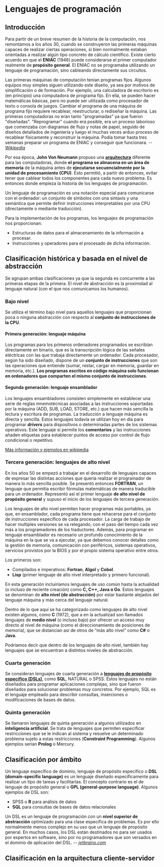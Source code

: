 # Lenguajes de programación

## Introducción

<!-- TODO: Máquina de Turing -->

Para partir de un breve resumen de la historia de la computación, nos remontamos a los años 30, cuando se construyeron las primeras máquinas capaces de realizar ciertas operaciones, si bien normalmente estaban orientadas a realizar algún tipo concreto de cálculo científico. Existe cierto acuerdo en que el **ENIAC** (1946) puede considerarse el primer computador realmente de **propósito general**. El ENIAC no se programaba utilizando un lenguaje de programación, sino cableando directamente sus circuitos.

Las primeras máquinas de computación tenían programas fijos. Algunos equipos muy simples siguen utilizando este diseño, ya sea por motivos de simplificación o de formación. Por ejemplo, una calculadora de escritorio es (en principio) una computadora de programa fijo. En ella, se pueden hacer matemáticas básicas, pero no puede ser utilizada como procesador de texto o consola de juegos. Cambiar el programa de una máquina de programa fijo requiere recablear, reestructurar, o rediseñar la máquina. Las primeras computadoras no eran tanto "programadas" ya que fueron "diseñadas". "Reprogramar" cuando era posible, era un proceso laborioso que comenzaba con diagramas de flujo y notas de papel, seguido de diseños detallados de ingeniería y luego el muchas veces arduo proceso de recablear físicamente y reconstruir la máquina. Podía tomar hasta tres semanas preparar un programa de ENIAC y conseguir que funcionara.
 -- <cite>[Wikipedia](https://es.wikipedia.org/wiki/Arquitectura_de_Von_Neumann#cite_ref-4)</cite>

Por esa época, **John Von Neumann** propuso una **[arquitectura](https://es.wikipedia.org/wiki/Arquitectura_de_Von_Neumann)** diferente para las computadoras, donde **el programa se almacena en un área de memoria** de la máquina antes de **ejecutarse secuencialmente por la unidad de procesamiento (CPU)**. Esto permitió, a partir de entonces, evitar tener que cablear todos los componentes para cada nuevo problema. Es entonces donde empieza la historia de los lenguajes de programación.

<!-- TODO: Arquitectura Harvard -->
<!-- TODO: programa almacenado https://es.wikipedia.org/wiki/Computador_de_programa_almacenado -->

Un lenguaje de programación es una notación especial para comunicarse con el ordenador: un conjunto de símbolos con una sintaxis y una semántica que permite definir instrucciones interpretables por una CPU (directamente o mediante traducción).

Para la implementación de los programas, los lenguajes de programación nos proporcionan:

- Estructuras de datos para el almacenamiento de la información a procesar.
- Instrucciones y operadores para el procesado de dicha información.

## Clasificación histórica y basada en el nivel de abstracción

Se agrupan ambas clasificaciones ya que la segunda es concurrente a las primeras etapas de la primera. El nivel de abstracción es la proximidad al lenguaje natural (con el que nos comunicamos los humanos).

### Bajo nivel

Se utiliza el término bajo nivel para aquellos lenguajes que proporcionan poca o ninguna abstracción con respecto al **conjunto de instrucciones de la CPU**.

#### Primera generación: lenguaje máquina

Los programas para los primeros ordenadores programados se escribían directamente en binario, que es la transcripción lógica de las señales eléctricas con las que trabaja directamente un ordenador. Cada procesador, según ha sido diseñado, dispone de un **conjunto de instrucciones** que son las operaciones que entiende (sumar, restar, cargar en memoria, guardar en memoria, etc.). **Los programas escritos en código máquina solo funcionan en ordenadores que comparten el mismo conjunto de instrucciones**.

#### Segunda generación: lenguaje ensamblador

Los lenguajes ensambladores consisten simplemente en establecer una serie de reglas mnemotécnicas asociadas a las instrucciones soportadas por la máquina (ADD, SUB, LOAD, STORE, etc.) que hacen más sencilla la lectura y escritura de programas. La traducción a lenguaje máquina es directa y sencilla. Estos lenguajes todavía se utilizan hoy en día para programar ***drivers*** para dispositivos o determinadas partes de los sistemas operativos.
Este lenguaje sí permite los **comentarios** y las instrucciones añaden etiquetas para establecer puntos de acceso por control de flujo condicional o repetitivo.

[Más información y ejemplos en wikipedia](https://es.wikipedia.org/wiki/Lenguaje_ensamblador#Ejemplos)

### Tercera generación: **lenguajes de alto nivel**

En los años 50 se empezó a trabajar en el desarrollo de lenguajes capaces de expresar las distintas acciones que quería realizar el programador de manera lo más sencilla posible. Se presentó entonces **FORTRAN**, un lenguaje que permitía escribir fórmulas matemáticas de manera traducible para un ordenador. Representó así el primer lenguaje **de alto nivel de propósito general** y supuso el inicio de los lenguajes de tercera generación.

Los lenguajes de alto nivel permiten hacer programas más portables, ya que, en ensamblador, cada programa tiene que rehacerse para el conjunto de instrucciones específico de cada procesador.
La carga de trabajo de hacer multiples versiones se va relegando, con el paso del tiempo cada vez más a los programadores de los traductores.
Además, para programar en lenguaje ensamblador es necesario un profundo conocimiento de la máquina en la que se va a ejecutar, ya que debemos conocer detalles como la gestión de memoria, comunicación con periféricos, sistemas operativos, servicios provistos por la BIOS y por el propio sistema operativo entre otros.

Los primeros son:

- Compilados e imperativos: **Fortran**, **Algol** y **Cobol**.
- **Lisp** (primer lenguaje de alto nivel interpretado y primero funcional).

En esta generación incluiríamos lenguajes de uso común hasta la actualidad (o incluso de reciente creación) como **C, C++, Java o Go**. Estos lenguajes se denominan de **alto nivel (de abstracción)** por estar bastante alejados del lenguaje máquina y más cerca del lenguaje natural.

Dentro de lo que aquí se ha categorizado como lenguajes de alto nivel existen algunos, como **C** (1972), que a en la actualizad son llamados lenguajes de **medio nivel** (o incluso bajo) por ofrecer un acceso muy directo al nivel de máquina (como el direccionamiento de posiciones de memoria), que se distancian así de otros de “más alto nivel” como **C#** o **Java**.

Podríamos decir que dentro de los lenguajes de alto nivel, también hay lenguajes que se encuentran a distintos niveles de abstracción.

### Cuarta generación

Se consideran lenguajes de cuarta generación a [**lenguajes de propósito específico (DSLs)**](#clasificación-por-ámbito), como **SQL**, NATURAL o SPSS. Estos lenguajes no están diseñados para programar aplicaciones complejas, sino que fueron diseñados para solucionar problemas muy concretos. Por ejemplo, SQL es el lenguaje empleado para describir consultas, inserciones o modificaciones de bases de datos.

### Quinta generación

Se llamaron lenguajes de quinta generación a algunos utilizados en **inteligencia artificial**. Se trata de lenguajes que permiten especificar restricciones que se le indican al sistema y resuelve un determinado problema sujeto a estas restricciones (**Constraint Programming**). Algunos ejemplos serían **Prolog** o Mercury.

## Clasificación por ámbito

Un lenguaje específico de dominio, lenguaje de propósito específico o **DSL (domain-specific language)** es un lenguaje diseñado específicamente para realizar un tipo de tareas y facilitarlas. El concepto contrario es el de lenguaje de propósito general o **GPL (general-purpose language)**. Algunos ejemplos de DSL son:

- SPSS o **R** para análisis de datos
- **SQL** para consultas de bases de datos relacionales

Un DSL es un lenguaje de programación con un **nivel superior de abstracción** optimizado para una clase específica de problemas. Es por ello normalmente menos complejo en su uso que un lenguaje de propósito general. En muchos casos, los DSL están destinados no para ser usados por expertos en software, sino por no programadores que son versados en el dominio de aplicación del DSL.  -- <cite>[jetbrains.com](https://www.jetbrains.com/es-es/mps/concepts/domain-specific-languages/)</cite>

## Clasificación en la arquitectura cliente-servidor

<!-- TODO: Completar -->
